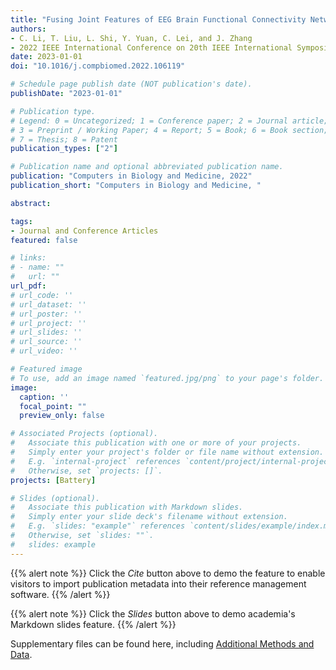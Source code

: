 ```yaml
---
title: "Fusing Joint Features of EEG Brain Functional Connectivity Networks for  Anxiety Recognition"
authors:
- C. Li, T. Liu, L. Shi, Y. Yuan, C. Lei, and J. Zhang
- 2022 IEEE International Conference on 20th IEEE International Symposium on Biomedical Imaging (ISBI 2023).
date: 2023-01-01
doi: "10.1016/j.compbiomed.2022.106119"

# Schedule page publish date (NOT publication's date).
publishDate: "2023-01-01"

# Publication type.
# Legend: 0 = Uncategorized; 1 = Conference paper; 2 = Journal article;
# 3 = Preprint / Working Paper; 4 = Report; 5 = Book; 6 = Book section;
# 7 = Thesis; 8 = Patent
publication_types: ["2"]

# Publication name and optional abbreviated publication name.
publication: "Computers in Biology and Medicine, 2022"
publication_short: "Computers in Biology and Medicine, "

abstract: 

tags:
- Journal and Conference Articles
featured: false

# links:
# - name: ""
#   url: ""
url_pdf: 
# url_code: ''
# url_dataset: ''
# url_poster: ''
# url_project: ''
# url_slides: ''
# url_source: ''
# url_video: ''

# Featured image
# To use, add an image named `featured.jpg/png` to your page's folder. 
image:
  caption: ''
  focal_point: ""
  preview_only: false

# Associated Projects (optional).
#   Associate this publication with one or more of your projects.
#   Simply enter your project's folder or file name without extension.
#   E.g. `internal-project` references `content/project/internal-project/index.md`.
#   Otherwise, set `projects: []`.
projects: [Battery]

# Slides (optional).
#   Associate this publication with Markdown slides.
#   Simply enter your slide deck's filename without extension.
#   E.g. `slides: "example"` references `content/slides/example/index.md`.
#   Otherwise, set `slides: ""`.
#   slides: example
---
```


{{% alert note %}}
Click the *Cite* button above to demo the feature to enable visitors to import publication metadata into their reference management software.
{{% /alert %}}

{{% alert note %}}
Click the *Slides* button above to demo academia's Markdown slides feature.
{{% /alert %}}

Supplementary files can be found here, including [Additional Methods and Data](https://iopscience.iop.org/article/10.1149/2.0701904jes).
